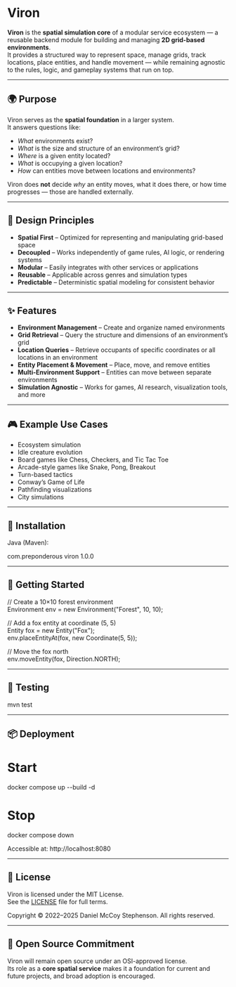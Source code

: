 # Viron

**Viron** is the **spatial simulation core** of a modular service ecosystem — a reusable backend module for building and managing **2D grid-based environments**.  
It provides a structured way to represent space, manage grids, track locations, place entities, and handle movement — while remaining agnostic to the rules, logic, and gameplay systems that run on top.

---

## 🌍 Purpose

Viron serves as the **spatial foundation** in a larger system.  
It answers questions like:
- *What* environments exist?
- *What* is the size and structure of an environment’s grid?
- *Where* is a given entity located?
- *What* is occupying a given location?
- *How* can entities move between locations and environments?

Viron does **not** decide *why* an entity moves, what it does there, or how time progresses — those are handled externally.

---

## 🧠 Design Principles

- **Spatial First** – Optimized for representing and manipulating grid-based space  
- **Decoupled** – Works independently of game rules, AI logic, or rendering systems  
- **Modular** – Easily integrates with other services or applications  
- **Reusable** – Applicable across genres and simulation types  
- **Predictable** – Deterministic spatial modeling for consistent behavior  

---

## ✨ Features

- **Environment Management** – Create and organize named environments  
- **Grid Retrieval** – Query the structure and dimensions of an environment’s grid  
- **Location Queries** – Retrieve occupants of specific coordinates or all locations in an environment  
- **Entity Placement & Movement** – Place, move, and remove entities  
- **Multi-Environment Support** – Entities can move between separate environments  
- **Simulation Agnostic** – Works for games, AI research, visualization tools, and more  

---

## 🎮 Example Use Cases

- Ecosystem simulation  
- Idle creature evolution  
- Board games like Chess, Checkers, and Tic Tac Toe  
- Arcade-style games like Snake, Pong, Breakout  
- Turn-based tactics  
- Conway’s Game of Life  
- Pathfinding visualizations  
- City simulations

---

## 🚀 Installation

Java (Maven):

<dependency>
  <groupId>com.preponderous</groupId>
  <artifactId>viron</artifactId>
  <version>1.0.0</version>
</dependency>

---

## 📖 Getting Started

// Create a 10×10 forest environment  
Environment env = new Environment("Forest", 10, 10);

// Add a fox entity at coordinate (5, 5)  
Entity fox = new Entity("Fox");  
env.placeEntityAt(fox, new Coordinate(5, 5));

// Move the fox north  
env.moveEntity(fox, Direction.NORTH);

---

## 🧪 Testing

mvn test

---

## 📦 Deployment

# Start  
docker compose up --build -d

# Stop  
docker compose down

Accessible at: http://localhost:8080

---

## 📄 License

Viron is licensed under the MIT License.  
See the [LICENSE](LICENSE) file for full terms.

Copyright © 2022–2025 Daniel McCoy Stephenson. All rights reserved.

---

## 🤝 Open Source Commitment

Viron will remain open source under an OSI-approved license.  
Its role as a **core spatial service** makes it a foundation for current and future projects, and broad adoption is encouraged.
